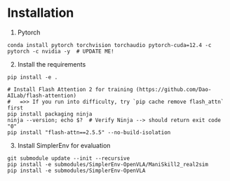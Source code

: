 # Installation

1. Pytorch
```
conda install pytorch torchvision torchaudio pytorch-cuda=12.4 -c pytorch -c nvidia -y  # UPDATE ME!
```

2. Install the requirements
```
pip install -e .

# Install Flash Attention 2 for training (https://github.com/Dao-AILab/flash-attention)
#   =>> If you run into difficulty, try `pip cache remove flash_attn` first
pip install packaging ninja
ninja --version; echo $?  # Verify Ninja --> should return exit code "0"
pip install "flash-attn==2.5.5" --no-build-isolation
```

3. Install SimplerEnv for evaluation

```
git submodule update --init --recursive
pip install -e submodules/SimplerEnv-OpenVLA/ManiSkill2_real2sim
pip install -e submodules/SimplerEnv-OpenVLA
```